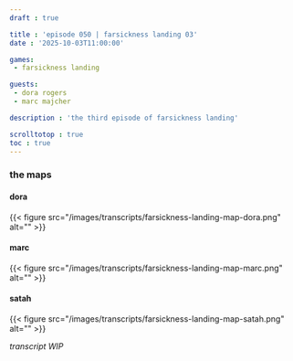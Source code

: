 ```yaml
---
draft : true

title : 'episode 050 | farsickness landing 03'
date : '2025-10-03T11:00:00'

games:
 - farsickness landing

guests:
 - dora rogers
 - marc majcher

description : 'the third episode of farsickness landing'

scrolltotop : true
toc : true
---
```


### the maps

#### dora

{{< figure src="/images/transcripts/farsickness-landing-map-dora.png" alt="" >}}

#### marc

{{< figure src="/images/transcripts/farsickness-landing-map-marc.png" alt="" >}}

#### satah

{{< figure src="/images/transcripts/farsickness-landing-map-satah.png" alt="" >}}

_transcript WIP_
